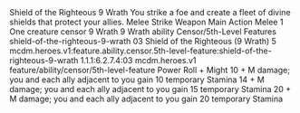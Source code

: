<ability>
  <name>Shield of the Righteous</name>
  <cost>9 Wrath</cost>
  <flavor>You strike a foe and create a fleet of divine shields that protect your allies.</flavor>
  <keywords>
    <keyword>Melee</keyword>
    <keyword>Strike</keyword>
    <keyword>Weapon</keyword>
  </keywords>
  <type>Main Action</type>
  <distance>Melee 1</distance>
  <target>One creature</target>
  <metadata>
    <class>censor</class>
    <cost>9 Wrath</cost>
    <cost_amount>9</cost_amount>
    <cost_resource>Wrath</cost_resource>
    <feature_type>ability</feature_type>
    <file_dpath>Censor/5th-Level Features</file_dpath>
    <item_id>shield-of-the-righteous-9-wrath</item_id>
    <item_index>03</item_index>
    <item_name>Shield of the Righteous (9 Wrath)</item_name>
    <level>5</level>
    <scc>mcdm.heroes.v1:feature.ability.censor.5th-level-feature:shield-of-the-righteous-9-wrath</scc>
    <scdc>1.1.1:6.2.7.4:03</scdc>
    <source>mcdm.heroes.v1</source>
    <type>feature/ability/censor/5th-level-feature</type>
  </metadata>
  <effects>
    <effect type="roll">
      <roll>Power Roll + Might</roll>
      <t1>10 + M damage; you and each ally adjacent to you gain 10 temporary Stamina</t1>
      <t2>14 + M damage; you and each ally adjacent to you gain 15 temporary Stamina</t2>
      <t3>20 + M damage; you and each ally adjacent to you gain 20 temporary Stamina</t3>
    </effect>
  </effects>
</ability>
